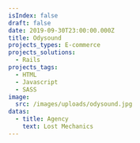 ```yaml
---
isIndex: false
draft: false
date: 2019-09-30T23:00:00.000Z
title: Odysound
projects_types: E-commerce
projects_solutions:
  - Rails
projects_tags:
  - HTML
  - Javascript
  - SASS
image:
  src: /images/uploads/odysound.jpg
datas:
  - title: Agency
    text: Lost Mechanics
---
```

